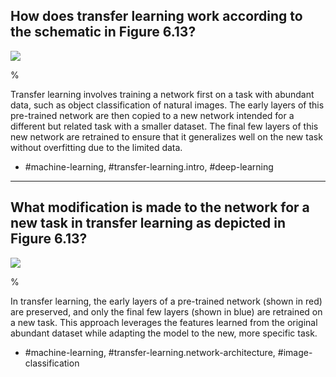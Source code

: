     
## How does transfer learning work according to the schematic in Figure 6.13?

![](https://cdn.mathpix.com/cropped/2024_05_26_802d1a9c0b0fab763da6g-1.jpg?height=362&width=1453&top_left_y=210&top_left_x=172)

%

Transfer learning involves training a network first on a task with abundant data, such as object classification of natural images. The early layers of this pre-trained network are then copied to a new network intended for a different but related task with a smaller dataset. The final few layers of this new network are retrained to ensure that it generalizes well on the new task without overfitting due to the limited data.

- #machine-learning, #transfer-learning.intro, #deep-learning
    
---

## What modification is made to the network for a new task in transfer learning as depicted in Figure 6.13?

![](https://cdn.mathpix.com/cropped/2024_05_26_802d1a9c0b0fab763da6g-1.jpg?height=362&width=1453&top_left_y=210&top_left_x=172)

%

In transfer learning, the early layers of a pre-trained network (shown in red) are preserved, and only the final few layers (shown in blue) are retrained on a new task. This approach leverages the features learned from the original abundant dataset while adapting the model to the new, more specific task.

- #machine-learning, #transfer-learning.network-architecture, #image-classification